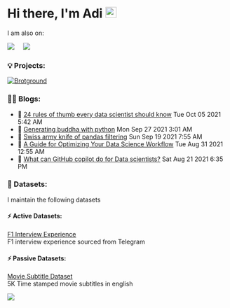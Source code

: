 # Hi there, I'm Adi <img src="https://media.giphy.com/media/hvRJCLFzcasrR4ia7z/giphy.gif" width="25px">

I am also on:
<p align="left">
  <a target="_blank" href="https://www.linkedin.com/in/adiamaan-keerthi/"><img src="https://img.shields.io/badge/LinkedIn-0077B5?style=for-the-badge&logo=linkedin&logoColor=white" /></a>&nbsp;&nbsp;&nbsp;&nbsp;
     <a href="https://blog.adiamaan.com/"><img src="https://img.shields.io/badge/Medium-12100E?style=for-the-badge&logo=medium&logoColor=white" /></a>&nbsp;&nbsp;&nbsp;&nbsp;
</p>

### 💡 Projects:

[![Brotground](https://github-readme-stats.vercel.app/api/pin/?username=adiamaan92&repo=brotground&bg_color=30,e96443,904e95&title_color=fff&text_color=fff)](https://github.com/adiamaan92/brotground)

### ✍🏽 Blogs:
<!-- BLOG-POST-LIST:START -->
 - 💫 [24 rules of thumb every data scientist should know](https://medium.com/geekculture/24-maxims-every-data-scientist-should-know-d9ef9df5887e?source=rss-d59191da7c75------2) Tue Oct 05 2021 5:42 AM
 - 🚀 [Generating buddha with python](https://medium.com/mlearning-ai/generating-buddha-with-computation-401c6cb35bb5?source=rss-d59191da7c75------2) Mon Sep 27 2021 3:01 AM
 - 💯 [Swiss army knife of pandas filtering](https://towardsdatascience.com/swiss-army-knife-of-pandas-filtering-24866166ca97?source=rss-d59191da7c75------2) Sun Sep 19 2021 7:55 AM
 - 💫 [A Guide for Optimizing Your Data Science Workflow](https://towardsdatascience.com/part-1-a-guide-for-optimizing-your-data-science-workflow-53add6481556?source=rss-d59191da7c75------2) Tue Aug 31 2021 12:55 AM
 - 🚀 [What can GitHub copilot do for Data scientists?](https://towardsdatascience.com/tips-for-using-github-copilot-in-everyday-python-programming-8ef9e91a9b47?source=rss-d59191da7c75------2) Sat Aug 21 2021 6:35 PM<!-- BLOG-POST-LIST:END -->

### 💾 Datasets:
I maintain the following datasets
#### ⚡ Active Datasets:
[F1 Interview Experience](https://www.kaggle.com/adiamaan/f1-visa-experiences)  
F1 interview experience sourced from Telegram

#### ⚡ Passive Datasets:
[Movie Subtitle Dataset](https://www.kaggle.com/adiamaan/movie-subtitle-dataset)  
5K Time stamped movie subtitles in english


![](https://komarev.com/ghpvc/?username=adiamaan92&style=flat)
